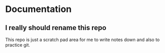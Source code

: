 Documentation
=============

I really should rename this repo
--------------------------------

This repo is just a scratch pad area for me to write notes down and also to practice git.
